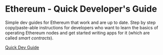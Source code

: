 # Ethereum - Quick Developer's Guide

Simple dev guides for Ethereum that work and are up to date.  Step by step copy/paste-able instructions for developers who want to learn the basics of operating Ethereum nodes and get started writing apps for it (which are called *smart contracts*).

[Quick Dev Guide](../../wiki)

